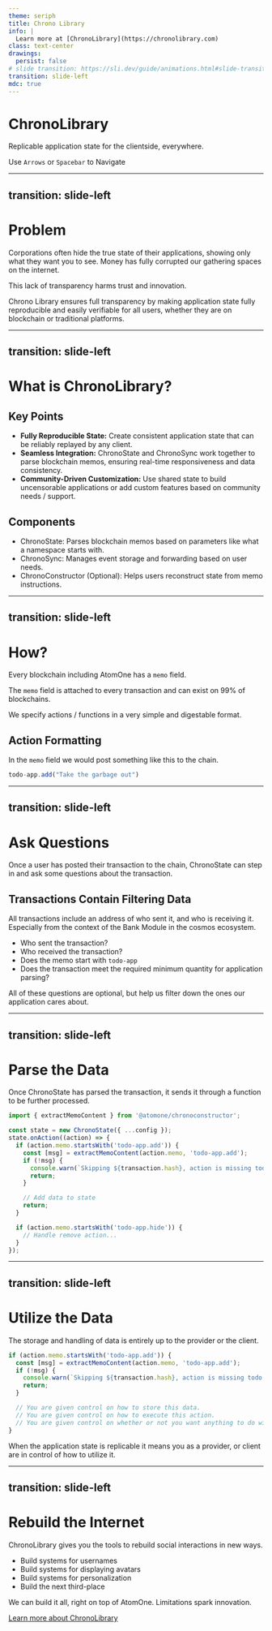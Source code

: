 ```yaml
---
theme: seriph
title: Chrono Library
info: |
  Learn more at [ChronoLibrary](https://chronolibrary.com)
class: text-center
drawings:
  persist: false
# slide transition: https://sli.dev/guide/animations.html#slide-transitions
transition: slide-left
mdc: true
---
```


# ChronoLibrary

Replicable application state for the clientside, everywhere.

  Use `Arrows` or `Spacebar` to Navigate

<div class="abs-br m-6 text-xl">
  <a href="https://github.com/allinbits/chronolibrary" target="_blank" class="slidev-icon-btn">
    <carbon:logo-github />
  </a>
</div>


---
transition: slide-left
---

# Problem

Corporations often hide the true state of their applications, showing only what they want you to see. Money has fully corrupted our gathering spaces on the internet.

This lack of transparency harms trust and innovation. 

Chrono Library ensures full transparency by making application state fully reproducible and easily verifiable for all users, whether they are on blockchain or traditional platforms.

---
transition: slide-left
---

# What is ChronoLibrary?

## Key Points

- **Fully Reproducible State:** Create consistent application state that can be reliably replayed by any client.
- **Seamless Integration:** ChronoState and ChronoSync work together to parse blockchain memos, ensuring real-time responsiveness and data consistency.
- **Community-Driven Customization:** Use shared state to build uncensorable applications or add custom features based on community needs / support.

## Components

- ChronoState: Parses blockchain memos based on parameters like what a namespace starts with.
- ChronoSync: Manages event storage and forwarding based on user needs.
- ChronoConstructor (Optional): Helps users reconstruct state from memo instructions.

---
transition: slide-left
---

# How?

Every blockchain including AtomOne has a `memo` field.

The `memo` field is attached to every transaction and can exist on 99% of blockchains.

We specify actions / functions in a very simple and digestable format.

## Action Formatting

In the `memo` field we would post something like this to the chain.

```ts
todo-app.add("Take the garbage out")
```

---
transition: slide-left
---


# Ask Questions

Once a user has posted their transaction to the chain, ChronoState can step in and ask some questions about the transaction.

## Transactions Contain Filtering Data

All transactions include an address of who sent it, and who is receiving it. Especially from the context of the Bank Module in the cosmos ecosystem.

- Who sent the transaction?
- Who received the transaction?
- Does the memo start with `todo-app`
- Does the transaction meet the required minimum quantity for application parsing?

All of these questions are optional, but help us filter down the ones our application cares about.

---
transition: slide-left
---

# Parse the Data

Once ChronoState has parsed the transaction, it sends it through a function to be further processed.

```ts
import { extractMemoContent } from '@atomone/chronoconstructor';

const state = new ChronoState({ ...config });
state.onAction((action) => {
  if (action.memo.startsWith('todo-app.add')) {
    const [msg] = extractMemoContent(action.memo, 'todo-app.add');
    if (!msg) {
      console.warn(`Skipping ${transaction.hash}, action is missing todo item to add`);
      return;
    }

    // Add data to state
    return;
  }

  if (action.memo.startsWith('todo-app.hide')) {
    // Handle remove action...
  }
});
```

---
transition: slide-left
---

# Utilize the Data

The storage and handling of data is entirely up to the provider or the client.

```ts
if (action.memo.startsWith('todo-app.add')) {
  const [msg] = extractMemoContent(action.memo, 'todo-app.add');
  if (!msg) {
    console.warn(`Skipping ${transaction.hash}, action is missing todo item to add`);
    return;
  }

  // You are given control on how to store this data.
  // You are given control on how to execute this action.
  // You are given control on whether or not you want anything to do with the action.
}
```

When the application state is replicable it means you as a provider, or client are in control of how to utilize it.

---
transition: slide-left
---

# Rebuild the Internet

ChronoLibrary gives you the tools to rebuild social interactions in new ways.

- Build systems for usernames
- Build systems for displaying avatars
- Build systems for personalization
- Build the next third-place

We can build it all, right on top of AtomOne. Limitations spark innovation.

<a href="https://chronolibrary.com/" target="_blank">Learn more about ChronoLibrary</a>